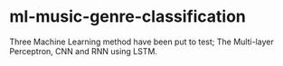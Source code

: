 # ml-music-genre-classification
Three Machine Learning method have been put to test; The Multi-layer Perceptron, CNN and RNN using LSTM. 
